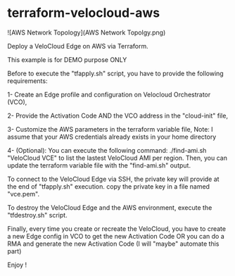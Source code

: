 # terraform-velocloud-aws

![AWS Network Topology](AWS Network Topolgy.png)

Deploy a VeloCloud Edge on AWS via Terraform.

This example is for DEMO purpose ONLY

Before to execute the "tfapply.sh" script, you have to provide the following requirements:

1- Create an Edge profile and configuration on Velocloud Orchestrator (VCO),

2- Provide the Activation Code AND the VCO address in the "cloud-init" file,

3- Customize the AWS parameters in the terraform variable file,
Note: I assume that your AWS credentials already exists in your home directory

4- (Optional): You can execute the following command: ./find-ami.sh "VeloCloud VCE" to list the lastest VeloCloud AMI per region. Then, you can update the terraform variable file with the "find-ami.sh" output.

To connect to the VeloCloud Edge via SSH, the private key will provide at the end of "tfapply.sh" execution.
copy the private key in a file named "vce.pem".

To destroy the VeloCloud Edge and the AWS environment, execute the "tfdestroy.sh" script.

Finally, every time you create or recreate the VeloCloud, you have to create a new Edge config in VCO to get the new Activation Code OR you can do a RMA and generate the new Activation Code (I will "maybe" automate this part)

Enjoy !
